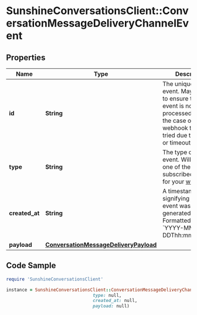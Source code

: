 # SunshineConversationsClient::ConversationMessageDeliveryChannelEvent

## Properties

Name | Type | Description | Notes
------------ | ------------- | ------------- | -------------
**id** | **String** | The unique ID of the event. May be used to ensure that an event is not processed twice in the case of a webhook that is re-tried due to an error or timeout. | [optional] 
**type** | **String** | The type of the event. Will match one of the subscribed triggers for your [webhook](#operation/CreateWebhook). | [optional] 
**created_at** | **String** | A timestamp signifying when the event was generated. Formatted as &#x60;YYYY-MM-DDThh:mm:ss.SSSZ&#x60;. | [optional] 
**payload** | [**ConversationMessageDeliveryPayload**](ConversationMessageDeliveryPayload.md) |  | [optional] 

## Code Sample

```ruby
require 'SunshineConversationsClient'

instance = SunshineConversationsClient::ConversationMessageDeliveryChannelEvent.new(id: null,
                                 type: null,
                                 created_at: null,
                                 payload: null)
```


